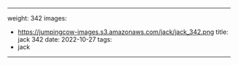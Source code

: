 
---
weight: 342
images:
- https://jumpingcow-images.s3.amazonaws.com/jack/jack_342.png
title: jack 342
date: 2022-10-27
tags:
- jack
---
